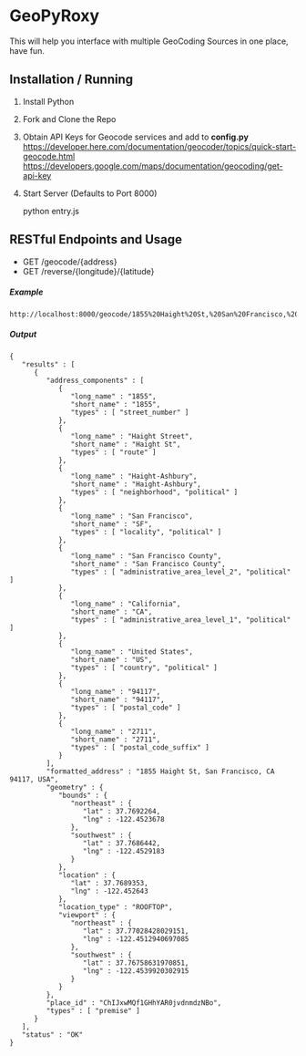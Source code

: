 # GeoPyRoxy

This will help you interface with multiple GeoCoding Sources in one place, have fun.

## Installation / Running

1. Install Python
2. Fork and Clone the Repo
3. Obtain API Keys for Geocode services and add to __config.py__
    https://developer.here.com/documentation/geocoder/topics/quick-start-geocode.html
    https://developers.google.com/maps/documentation/geocoding/get-api-key
4. Start Server (Defaults to Port 8000)


    python entry.js
    
    
 ## RESTful Endpoints and Usage
 
 - GET /geocode/{address}
 - GET /reverse/{longitude}/{latitude}
 
 ##### Example
 
    http://localhost:8000/geocode/1855%20Haight%20St,%20San%20Francisco,%20CA%2094117
    
 ##### Output
 
    {
       "results" : [
          {
             "address_components" : [
                {
                   "long_name" : "1855",
                   "short_name" : "1855",
                   "types" : [ "street_number" ]
                },
                {
                   "long_name" : "Haight Street",
                   "short_name" : "Haight St",
                   "types" : [ "route" ]
                },
                {
                   "long_name" : "Haight-Ashbury",
                   "short_name" : "Haight-Ashbury",
                   "types" : [ "neighborhood", "political" ]
                },
                {
                   "long_name" : "San Francisco",
                   "short_name" : "SF",
                   "types" : [ "locality", "political" ]
                },
                {
                   "long_name" : "San Francisco County",
                   "short_name" : "San Francisco County",
                   "types" : [ "administrative_area_level_2", "political" ]
                },
                {
                   "long_name" : "California",
                   "short_name" : "CA",
                   "types" : [ "administrative_area_level_1", "political" ]
                },
                {
                   "long_name" : "United States",
                   "short_name" : "US",
                   "types" : [ "country", "political" ]
                },
                {
                   "long_name" : "94117",
                   "short_name" : "94117",
                   "types" : [ "postal_code" ]
                },
                {
                   "long_name" : "2711",
                   "short_name" : "2711",
                   "types" : [ "postal_code_suffix" ]
                }
             ],
             "formatted_address" : "1855 Haight St, San Francisco, CA 94117, USA",
             "geometry" : {
                "bounds" : {
                   "northeast" : {
                      "lat" : 37.7692264,
                      "lng" : -122.4523678
                   },
                   "southwest" : {
                      "lat" : 37.7686442,
                      "lng" : -122.4529183
                   }
                },
                "location" : {
                   "lat" : 37.7689353,
                   "lng" : -122.452643
                },
                "location_type" : "ROOFTOP",
                "viewport" : {
                   "northeast" : {
                      "lat" : 37.77028428029151,
                      "lng" : -122.4512940697085
                   },
                   "southwest" : {
                      "lat" : 37.76758631970851,
                      "lng" : -122.4539920302915
                   }
                }
             },
             "place_id" : "ChIJxwMQf1GHhYAR0jvdnmdzNBo",
             "types" : [ "premise" ]
          }
       ],
       "status" : "OK"
    }
    